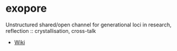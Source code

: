 # exopore
Unstructured shared/open channel for generational loci in research, reflection :: crystallisation, cross-talk

- [Wiki](https://github.com/lmmx/exopore/wiki)
